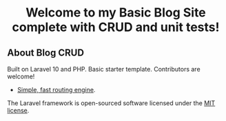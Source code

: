 <h1 align="center">Welcome to my Basic Blog Site complete with CRUD and unit tests!</h1>

## About Blog CRUD

Built on Laravel 10 and PHP. Basic starter template. Contributors are welcome!



- [Simple, fast routing engine](https://laravel.com/docs/routing).



The Laravel framework is open-sourced software licensed under the [MIT license](https://opensource.org/licenses/MIT).
